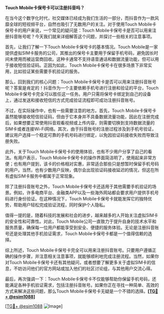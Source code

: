**Touch Mobile卡保号卡可以注册抖音吗？**

在当今这个数字化时代，社交媒体已经成为我们生活的一部分，而抖音作为一款风靡全球的短视频平台，自然也吸引了无数用户的关注。对于使用Touch Mobile卡保号卡的用户来说，一个常见的疑问是：Touch Mobile卡保号卡是否可以用来注册抖音账号呢？今天我们就来详细解答这个问题，并探讨一些相关的注意事项。

首先，让我们了解一下Touch Mobile卡保号卡的基本情况。Touch Mobile是一家提供虚拟SIM卡服务的公司，其推出的保号卡主要用于保留手机号码，避免因长时间未使用而被运营商回收。这种卡通常不支持语音通话和数据流量功能，但可以用于接收短信验证码。正因为如此，Touch Mobile卡保号卡在很多场景下非常实用，比如验证某些需要手机验证的服务。

那么，回到我们的核心问题：Touch Mobile卡保号卡是否可以用来注册抖音账号呢？答案是肯定的！抖音作为一个主要依赖手机号进行注册和验证的平台，Touch Mobile卡保号卡完全可以胜任这一任务。用户只需将保号卡绑定到自己的设备上，通过发送和接收短信的方式完成验证流程即可成功注册抖音账号。

不过，在实际操作中，也有一些需要注意的地方。首先，Touch Mobile卡保号卡虽然能够接收短信验证码，但由于它本身并不具备数据流量功能，因此在注册完成后，如果想要正常使用抖音观看视频或上传内容，则需要切换到支持数据流量的SIM卡或者连接Wi-Fi网络。其次，由于抖音账号的注册过程涉及到手机号验证，建议用户选择一个稳定可靠的手机号码进行绑定，以免因验证码接收失败而导致注册失败。

此外，关于Touch Mobile卡保号卡的使用体验，也有不少用户分享了自己的看法。有用户表示，Touch Mobile卡保号卡的操作界面简洁明了，使用起来非常方便；也有用户提到，该卡的价格相对实惠，非常适合那些只是想暂时保留手机号码的用户。当然，也有少数用户反映，偶尔会出现验证码接收延迟的情况，但这在所有虚拟SIM卡服务中都属于正常现象。

除了注册抖音账号之外，Touch Mobile卡保号卡还适用于其他需要手机验证的场景。例如，许多电商平台、金融类APP以及一些海外网站都会要求用户提供手机号码进行身份验证。在这种情况下，Touch Mobile卡保号卡就能发挥它的独特优势，帮助用户轻松完成验证流程，同时保护个人隐私。

值得一提的是，随着科技的发展和社会的进步，越来越多的人开始关注虚拟SIM卡的安全性和可靠性。对此，Touch Mobile公司一直致力于提升自身的技术水平和服务质量，确保每一位用户都能享受到安全、便捷的服务体验。无论是注册抖音账号还是处理其他手机验证需求，Touch Mobile卡保号卡都是一个值得信赖的选择。

综上所述，Touch Mobile卡保号卡完全可以用来注册抖音账号。只要用户遵循正确的操作步骤，并注意相关注意事项，就能够顺利地完成注册流程。当然，如果你对Touch Mobile卡保号卡还有其他疑问，或者想要了解更多关于虚拟SIM卡的信息，不妨访问他们的官方网站或加入他们的社区讨论组，与其他用户交流心得。

最后，再次强调一下：Touch Mobile卡保号卡不仅能够帮助你保留手机号码，还能满足各种手机验证需求，包括注册抖音账号。如果你正在寻找一种简单、高效的方式来解决这些问题，那么Touch Mobile卡保号卡无疑是一个不错的选择。**[[TG💪+ @esim1088](https://t.me/s/esim1088)]**

[[TG💪+ @esim1088](https://t.me/s/esim1088) ![Image](https://i.postimg.cc/4NQfJmqS/Snipaste-2025-05-13-00-14-12.png)]